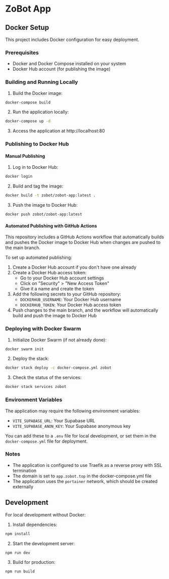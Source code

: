 # ZoBot App

## Docker Setup

This project includes Docker configuration for easy deployment.

### Prerequisites

- Docker and Docker Compose installed on your system
- Docker Hub account (for publishing the image)

### Building and Running Locally

1. Build the Docker image:

```bash
docker-compose build
```

2. Run the application locally:

```bash
docker-compose up -d
```

3. Access the application at http://localhost:80

### Publishing to Docker Hub

#### Manual Publishing

1. Log in to Docker Hub:

```bash
docker login
```

2. Build and tag the image:

```bash
docker build -t zobot/zobot-app:latest .
```

3. Push the image to Docker Hub:

```bash
docker push zobot/zobot-app:latest
```

#### Automated Publishing with GitHub Actions

This repository includes a GitHub Actions workflow that automatically builds and pushes the Docker image to Docker Hub when changes are pushed to the main branch.

To set up automated publishing:

1. Create a Docker Hub account if you don't have one already
2. Create a Docker Hub access token:
   - Go to your Docker Hub account settings
   - Click on "Security" > "New Access Token"
   - Give it a name and create the token
3. Add the following secrets to your GitHub repository:
   - `DOCKERHUB_USERNAME`: Your Docker Hub username
   - `DOCKERHUB_TOKEN`: Your Docker Hub access token
4. Push changes to the main branch, and the workflow will automatically build and push the image to Docker Hub

### Deploying with Docker Swarm

1. Initialize Docker Swarm (if not already done):

```bash
docker swarm init
```

2. Deploy the stack:

```bash
docker stack deploy -c docker-compose.yml zobot
```

3. Check the status of the services:

```bash
docker stack services zobot
```

### Environment Variables

The application may require the following environment variables:

- `VITE_SUPABASE_URL`: Your Supabase URL
- `VITE_SUPABASE_ANON_KEY`: Your Supabase anonymous key

You can add these to a `.env` file for local development, or set them in the `docker-compose.yml` file for deployment.

### Notes

- The application is configured to use Traefik as a reverse proxy with SSL termination
- The domain is set to `app.zobot.top` in the docker-compose.yml file
- The application uses the `portainer` network, which should be created externally

## Development

For local development without Docker:

1. Install dependencies:

```bash
npm install
```

2. Start the development server:

```bash
npm run dev
```

3. Build for production:

```bash
npm run build
